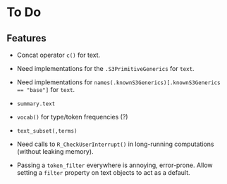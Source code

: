 To Do
=====

Features
--------

 * Concat operator `c()` for text.

 * Need implementations for the `.S3PrimitiveGenerics` for `text`.

 * Need implementations for
   `names(.knownS3Generics)[.knownS3Generics == "base"]` for `text`.

 * `summary.text`

 * `vocab()` for type/token frequencies (?)

 * `text_subset(,terms)`

 * Need calls to `R_CheckUserInterrupt()` in long-running computations
   (without leaking memory).

 * Passing a `token_filter` everywhere is annoying, error-prone. Allow
   setting a `filter` property on text objects to act as a default.
